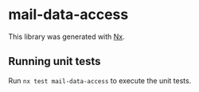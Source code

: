 # mail-data-access

This library was generated with [Nx](https://nx.dev).

## Running unit tests

Run `nx test mail-data-access` to execute the unit tests.
